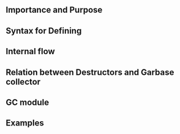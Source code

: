 ## Importance and Purpose

## Syntax for Defining

## Internal flow

## Relation between Destructors and Garbase collector

## GC module

## Examples
